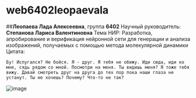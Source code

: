 # web6402leopaevala
##**Леопаева Лада Алексеевна**, группа __6402__
Научный руководитель: **Степанова Лариса Валентиновна**
Тема НИР: Разработка, апробирование и верификация нейронной сети для генерации и анализа изображений, получаемых с помощью метода молекулярной динамики
Цитата:
```
Бу! Испугался? Не бойся. Я - друг. Я тебя не обижу. Иди сюда, иди ко мне, сядь рядом со мной. Посмотри на меня. Ты видишь меня? Я тоже тебя вижу. Давай смотреть друг на друга до тех пор пока наши глаза не устанут. Ты не хочешь? Почему? Что-то не так?
```
![image](https://github.com/user-attachments/assets/9500d8f6-cfa5-4e4d-871d-c12b219c60f8)
